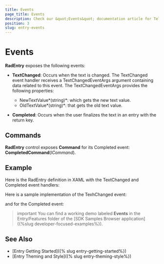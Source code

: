 ```yaml
---
title: Events
page_title: Events
description: Check our &quot;Events&quot; documentation article for Telerik Entry for Xamarin control.
position: 3
slug: entry-events
---
```


# Events

**RadEntry** exposes the following events:

* **TextChanged**: Occurs when the text is changed. The TextChanged event handler receives a TextChangedEventArgs argument containing data related to this event. The TextChangedEventArgs provides the following properties:
	* NewTextValue*(string)*: which gets the new text value.
	* OldTextValue*(string)*: that gets the old text value.

* **Completed**: Occurs when the user finalizes the text in an entry with the return key.

## Commands

**RadEntry** control exposes **Command** for its Completed event: **CompletedCommand**(*ICommand*).

## Example

Here is the RadEntry definition in XAML with the TextChanged and Completed event handlers:

<snippet id='entry-events-xaml'/>

Here is a sample implementation of the TexhChanged event:

<snippet id='entry-textchanged-event'/>

and for the Completed event:

<snippet id='entry-completed-event'/>

>important You can find a working demo labeled **Events** in the Entry/Features folder of the [SDK Samples Browser application]({%slug developer-focused-examples%}).

## See Also

- [Entry Getting Started]({% slug entry-getting-started%})
- [Entry Theming and Style]({% slug entry-theming-style%})
